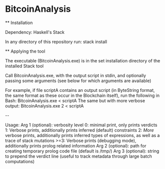 # BitcoinAnalysis

** Installation

Dependency: Haskell's Stack

In any directory of this repository run:
  stack install


** Applying the tool

The executable (BitcoinAnalysis.exe) is in the set installation directory of the installed Stack tool

Call BitcoinAnalysis.exe, with the output script in stdin, and optionally passing some arguments (see below for which arguments are available)

For example, if file scriptA contains an output script (in ByteString format, the same format as these occur in the Blockchain itself), run the following in Bash: BitcoinAnalysis.exe < scriptA
The same but with more verbose output: BitcoinAnalysis.exe 2 < scriptA

--

Usage:
  Arg 1 (optional): verbosity level
    0: minimal print, only prints verdicts
    1: Verbose prints, additionally prints inferred (default) constraints
    2: _More_ verbose prints, additionally prints inferred types of expressions, as well as a trace of stack mutations
    >=3: Verbose prints (debugging mode), additionally prints prolog related information
  Arg 2 (optional): path for creating temporary prolog code file (default is /tmp/)
  Arg 3 (optional): string to prepend the verdict line (useful to track metadata through large batch computations)
